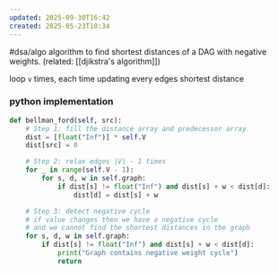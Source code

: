 ```yaml
---
updated: 2025-09-30T16:42
created: 2025-05-23T10:34
---
```

#dsa/algo
algorithm to find shortest distances of a DAG with negative weights. (related: [[djikstra's algorithm]])

loop `v` times, each time updating every edges shortest distance
### python implementation
```python
def bellman_ford(self, src):
    # Step 1: fill the distance array and predecessor array
    dist = [float("Inf")] * self.V
    dist[src] = 0

    # Step 2: relax edges |V| - 1 times
    for _ in range(self.V - 1):
        for s, d, w in self.graph:
            if dist[s] != float("Inf") and dist[s] + w < dist[d]:
                dist[d] = dist[s] + w

    # Step 3: detect negative cycle
    # if value changes then we have a negative cycle 
    # and we cannot find the shortest distances in the graph
    for s, d, w in self.graph:
        if dist[s] != float("Inf") and dist[s] + w < dist[d]:
            print("Graph contains negative weight cycle")
            return
```
